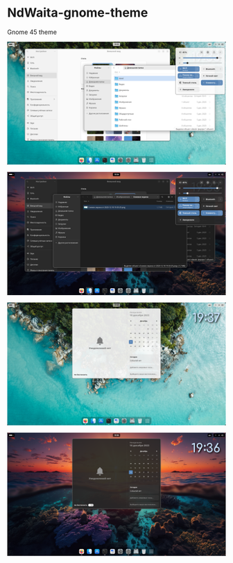 # NdWaita-gnome-theme
Gnome 45 theme

![theme preview](https://github.com/NordLex/ndwaita-gnome-theme/raw/main/assets/settings_light.png)

![theme preview](https://github.com/NordLex/ndwaita-gnome-theme/raw/main/assets/settings_dark.png)

![theme preview](https://github.com/NordLex/ndwaita-gnome-theme/raw/main/assets/calendar_light.png)

![theme preview](https://github.com/NordLex/ndwaita-gnome-theme/raw/main/assets/calendar_dark.png)
